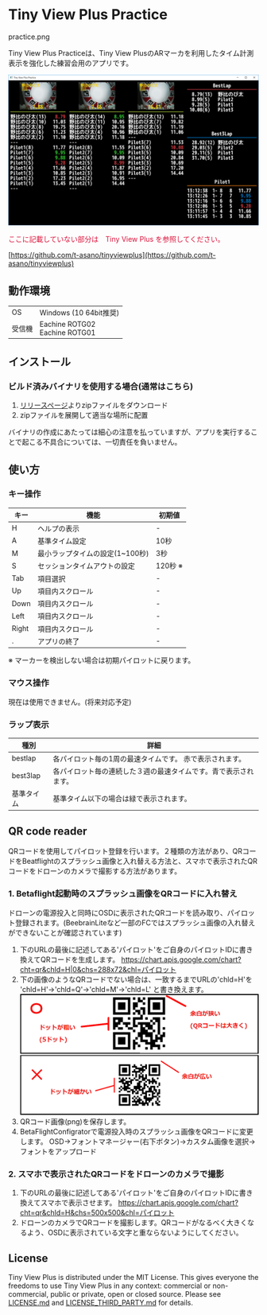 # Tiny View Plus Practice

practice.png

Tiny View Plus Practiceは、Tiny View PlusのARマーカを利用したタイム計測表示を強化した練習会用のアプリです。

![tinyviewpluspractice](docs/practice.png)

<font color="crimson">ここに記載していない部分は　Tiny View Plus を参照してください。</font>

[https://github.com/t-asano/tinyviewplus](https://github.com/t-asano/tinyviewplus)


## 動作環境

<table>
<tr>
<td>OS</td><td>Windows (10 64bit推奨)</td>
</tr>
<tr>
<td>受信機</td><td>Eachine ROTG02<br/>Eachine ROTG01</td>
</tr>
</table>


## インストール

### ビルド済みバイナリを使用する場合(通常はこちら)

1. [リリースページ](https://github.com/chibaron/tinyviewpluspractice/releases)よりzipファイルをダウンロード
2. zipファイルを展開して適当な場所に配置

バイナリの作成にあたっては細心の注意を払っていますが、アプリを実行することで起こる不具合については、一切責任を負いません。


## 使い方

### キー操作

| キー | 機能 | 初期値 |
|---|---|---|
| H | ヘルプの表示 | - |
| A | 基準タイム設定 | 10秒 |
| M | 最小ラップタイムの設定(1~100秒) | 3秒 |
| S | セッションタイムアウトの設定 | 120秒 ※|
| Tab | 項目選択 | - |
| Up | 項目内スクロール | - |
| Down | 項目内スクロール| - |
| Left | 項目内スクロール | - |
| Right| 項目内スクロール | - |
| . | アプリの終了 | - |

※ マーカーを検出しない場合は初期パイロットに戻ります。


### マウス操作

現在は使用できません。(将来対応予定)

### ラップ表示

| 種別　| 詳細 |
|---|---|
| bestlap | 各パイロット毎の1周の最速タイムです。 赤で表示されます。|
| best3lap | 各パイロット毎の連続した３週の最速タイムです。青で表示されます。|
| 基準タイム | 基準タイム以下の場合は緑で表示されます。|



## QR code reader

QRコードを使用してパイロット登録を行います。２種類の方法があり、QRコードをBeatflightのスプラッシュ画像と入れ替える方法と、スマホで表示されたQRコードをドローンのカメラで撮影する方法があります。

### 1. Betaflight起動時のスプラッシュ画像をQRコードに入れ替え

ドローンの電源投入と同時にOSDに表示されたQRコードを読み取り、パイロット登録されます。(BeebrainLiteなど一部のFCではスプラッシュ画像の入れ替えができないことが確認されています)


1. 下のURLの最後に記述してある'パイロット'をご自身のパイロットIDに書き換えてQRコードを生成します。
https://chart.apis.google.com/chart?cht=qr&chld=H|0&chs=288x72&chl=パイロット
1. 下の画像のようなQRコードでない場合は、一致するまでURLの'chld=H'を 'chld=H'→'chld=Q'→'chld=M'→'chld=L' と書き換えます。
![docs/qr.bmp](docs/qr.bmp)
![docs/qr_ng.bmp](docs/qr_ng.bmp)
1. QRコード画像(png)を保存します。
1. BetaFlightConfigratorで電源投入時のスプラッシュ画像をQRコードに変更します。
OSD→フォントマネージャー(右下ボタン)→カスタム画像を選択→フォントをアップロード


### 2. スマホで表示されたQRコードをドローンのカメラで撮影

1. 下のURLの最後に記述してある'パイロット'をご自身のパイロットIDに書き換えてスマホで表示させます。
https://chart.apis.google.com/chart?cht=qr&chld=H&chs=500x500&chl=パイロット
1. ドローンのカメラでQRコードを撮影します。QRコードがなるべく大きくなるよう、OSDに表示されている文字と重ならないようにしてください。




## License

Tiny View Plus is distributed under the MIT License. This gives everyone the freedoms to use Tiny View Plus in any context: commercial or non-commercial, public or private, open or closed source. Please see [LICENSE.md](LICENSE.md) and [LICENSE\_THIRD\_PARTY.md](LICENSE_THIRD_PARTY.md) for details.
